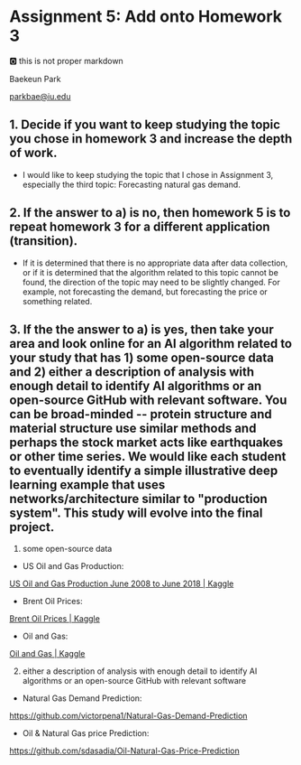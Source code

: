 # Assignment 5: Add onto Homework 3

:o2: this is not proper markdown

Baekeun Park

parkbae@iu.edu

## 1. Decide if you want to keep studying the topic you chose in homework 3 and increase the depth of work.

- I would like to keep studying the topic that I chose in Assignment 3,
especially the third topic: Forecasting natural gas demand.

## 2. If the answer to a) is no, then homework 5 is to repeat homework 3 for a different application (transition).

- If it is determined that there is no appropriate data after data
collection, or if it is determined that the algorithm related to this
topic cannot be found, the direction of the topic may need to be
slightly changed. For example, not forecasting the demand, but
forecasting the price or something related.

## 3. If the the answer to a) is yes, then take your area and look online for an AI algorithm related to your study that has 1) some open-source data and 2) either a description of analysis with enough detail to identify AI algorithms or an open-source GitHub with relevant software. You can be broad-minded \-- protein structure and material structure use similar methods and perhaps the stock market acts like earthquakes or other time series. We would like each student to eventually identify a simple illustrative deep learning example that uses networks/architecture similar to "production system". This study will evolve into the final project.

1) some open-source data

 - US Oil and Gas Production:

[US Oil and Gas Production June 2008 to June 2018 \|
Kaggle](https://www.kaggle.com/djzurawski/us-oil-and-gas-production-june-2008-to-june-2018?select=U.S._natural_gas_production.csv)

 - Brent Oil Prices:

[Brent Oil Prices \|
Kaggle](https://www.kaggle.com/mabusalah/brent-oil-prices)

 - Oil and Gas:

[Oil and Gas \| Kaggle](https://www.kaggle.com/raspberrypie/oil-and-gas)

2) either a description of analysis with enough detail to identify AI algorithms or an open-source GitHub with relevant software

- Natural Gas Demand Prediction:

<https://github.com/victorpena1/Natural-Gas-Demand-Prediction>

- Oil & Natural Gas price Prediction:

<https://github.com/sdasadia/Oil-Natural-Gas-Price-Prediction>

